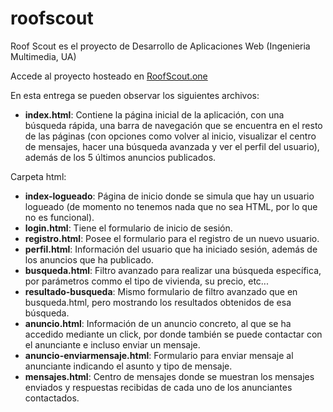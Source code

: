 # roofscout
Roof Scout es el proyecto de Desarrollo de Aplicaciones Web (Ingenieria Multimedia, UA)

Accede al proyecto hosteado en [RoofScout.one](https://roofscout.one)


En esta entrega se pueden observar los siguientes archivos:
- **index.html**: Contiene la página inicial de la aplicación, con una búsqueda rápida, una barra de navegación que se encuentra en el resto de las páginas (con opciones como volver al inicio, visualizar el centro de mensajes, hacer una búsqueda avanzada y ver el perfil del usuario), además de los 5 últimos anuncios publicados.

Carpeta html:
- **index-logueado**: Página de inicio donde se simula que hay un usuario logueado (de momento no tenemos nada que no sea HTML, por lo que no es funcional).
- **login.html**: Tiene el formulario de inicio de sesión.
- **registro.html**: Posee el formulario para el registro de un nuevo usuario.
- **perfil.html**: Información del usuario que ha iniciado sesión, además de los anuncios que ha publicado.
- **busqueda.html**: Filtro avanzado para realizar una búsqueda específica, por parámetros commo el tipo de vivienda, su precio, etc...
- **resultado-busqueda**: Mismo formulario de filtro avanzado que en busqueda.html, pero mostrando los resultados obtenidos de esa búsqueda.
- **anuncio.html**: Información de un anuncio concreto, al que se ha accedido mediante un click, por donde también se puede contactar con el anunciante e incluso enviar un mensaje.
- **anuncio-enviarmensaje.html**: Formulario para enviar mensaje al anunciante indicando el asunto y tipo de mensaje.
- **mensajes.html**: Centro de mensajes donde se muestran los mensajes enviados y respuestas recibidas de cada uno de los anunciantes contactados.